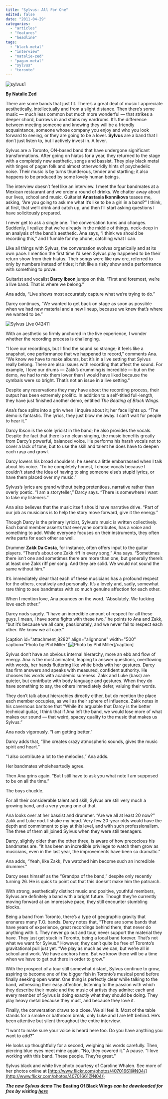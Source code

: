 ```yaml
---
title: "Sylvus: All For One"
edited: false
date: "2011-04-29"
categories:
  - "articles"
  - "features"
  - "headline"
tags:
  - "black-metal"
  - "interview"
  - "natalie-zed"
  - "pagan-metal"
  - "sylvus"
  - "toronto"
---
```


![](http://www.hellbound.ca/wp-content/uploads/2011/04/sylvus1-595x446.jpg "sylvus1")

**By Natalie Zed**

There are some bands that just fit. There’s a great deal of music I appreciate aesthetically, intellectually and from a slight distance. Then there’s some music — much less common but much more wonderful — that strikes a deeper chord, burrows in and stains my eardrums. It’s the difference between meeting someone and knowing they will be a friendly acquaintance, someone whose company you enjoy and who you look forward to seeing, or they are going to be a lover. **Sylvus** are a band that I don’t just listen to, but I actively invest in. A lover.

Sylvus are a Toronto, ON-based band that have undergone significant transformations. After going on hiatus for a year, they returned to the stage with a completely new aesthetic, songs and bassist. They play black metal with tinges of pagan folk and almost otherworldly hints of psychedelic noise. Their music is by turns thunderous, tender and startling; it also happens to be produced by some lovely human beings.

The interview doesn’t feel like an interview. I meet the four bandmates at a Mexican restaurant and we order a round of drinks. We chatter away about our lives, school and music. Guitarist **Anastasia Ikonnikova** teases me, asking, “Are you going to ask me what it’s like to be a girl in a band?” I think, at first, that we’ll drink and catch up, and then I’ll start asking questions I have solicitously prepared.

I never get to ask a single one. The conversation turns and changes. Suddenly, I realize that we’re already in the middle of things, neck-deep in an analysis of the band’s aesthetic. Ana says, “I think we should be recording this," and I fumble for my phone, catching what I can.

Like all things with Sylvus, the conversation evolves organically and at its own pace. I mention the first time I’d seen Sylvus play happened to be their return show from their hiatus. Their songs were like raw ore, referred to only by numbers instead of titles; it felt like a risky show and a performance with something to prove.

Guitarist and vocalist **Darcy Ibson** jumps on this. “First and foremost, we’re a live band. That is where we belong.”

Ana adds, “Live shows most accurately capture what we’re trying to do.”

Darcy continues, “We wanted to get back on stage as soon as possible when we had new material and a new lineup, because we knew that’s where we wanted to be.”

![](http://www.hellbound.ca/wp-content/uploads/2011/04/Sylvus-Live-042411-595x446.jpg "Sylvus Live 042411")

With an aesthetic so firmly anchored in the live experience, I wonder whether the recording process is challenging.

“I love our recordings, but I find the sound so strange; it feels like a snapshot, one performance that we happened to record,” comments Ana. “We know we have to make albums, but it’s in a live setting that Sylvus really belong. There are also issues with recording that affect the sound. For example, I love our drums — Zakk’s drumming is incredible — but on the demo, we had to mix them lower than I would have liked because the cymbals were so bright. That’s not an issue in a live setting.”

Despite any reservations they may have about the recording process, their output has been extremely prolific. In addition to a self-titled full-length, they have just finished another demo, entitled _The Beating of Black Wings_.

Ana’s face splits into a grin when I inquire about it; her face lights up. “The demo is fantastic. The lyrics, they just blow me away. I can’t wait for people to hear it.”

Darcy Ibson is the sole lyricist in the band; he also provides the vocals. Despite the fact that there is no clean singing, the music benefits greatly from Darcy’s powerful, balanced voice. He performs his harsh vocals not to cover a lack of tone, but to use the skill and talent he does have to deepen each rasp and growl.

Darcy lowers his broad shoulders; he seems a little embarrassed when I talk about his voice. “To be completely honest, I chose vocals because I couldn't stand the idea of having to sing someone else’s stupid lyrics, or have them placed over my music.”

Sylvus’s lyrics are grand without being pretentious, narrative rather than overly poetic. “I am a storyteller,” Darcy says. “There is somewhere I want to take my listeners.”

Ana also believes that the music itself should have narrative drive. “Part of our job as musicians is to help the story move forward, give it the energy.”

Though Darcy is the primary lyricist, Sylvus’s music is written collectively. Each band member asserts that everyone contributes, has a voice and something to add. While everyone focuses on their instruments, they often write parts for each other as well.

Drummer **Zakk Da Costa**, for instance, often offers input to the guitar players. “There’s about one Zakk riff in every song,” Ana says. “Sometimes there isn’t one and sometimes there are more than one, but generally there’s at least one Zakk riff per song. And they are solid. We would not sound the same without him.”

It’s immediately clear that each of these musicians has a profound respect for the others, creatively and personally. It’s a lovely and, sadly, somewhat rare thing to see bandmates with so much genuine affection for each other.

When I mention love, Ana pounces on the word. “Absolutely. We fucking love each other.”

Darcy nods sagely. “I have an incredible amount of respect for all these guys. I mean, I have some fights with these two,” he points to Ana and Zakk, “but it’s because we all care, passionately, and we never fail to respect each other. We know we all care.”

\[caption id="attachment\_8282" align="alignnone" width="500" caption="Photo by Phil Miller"\]![](http://www.hellbound.ca/wp-content/uploads/2011/04/sylvus2.jpg "Photo by Phil Miller")\[/caption\]

Sylvus don’t have an obvious internal hierarchy, more an ebb and flow of energy. Ana is the most animated, leaping to answer questions, overflowing with words, her hands fluttering like white birds with her gestures. Darcy has firm answers and speaks with measured, confident authority. He chooses his words with academic sureness. Zakk and Luke (bass) are quieter, but contribute with body language and gestures. When they do have something to say, the others immediately defer, valuing their words.

They don’t talk about hierarchies directly either, but do mention the place each member occupies, as well as their sphere of influence. Zakk notes in his cavernous baritone that “While it’s arguable that Darcy is the better technical guitar, I think that if Ana left the band, we would lose more of what makes our sound — that weird, spacey quality to the music that makes us Sylvus.”

Ana nods vigorously. “I am getting better.”

Darcy adds that, “She creates crazy atmospheric sounds, gives the music spirit and heart.”

“I also contribute a lot to the melodies,” Ana adds.

Her bandmates wholeheartedly agree.

Then Ana grins again. “But I still have to ask you what note I am supposed to be on all the time.”

The boys chuckle.

For all their considerable talent and skill, Sylvus are still very much a growing band, and a very young one at that.

Ana looks over at her bassist and drummer. “Are we all at least 20 now?” Zakk and Luke nod. I shake my head. Very few 20-year olds would have the depth and commitment to play at this level, and with such professionalism. The three of them all joined Sylvus when they were still teenagers.

Darcy, slightly older than the other three, is aware of how precocious his bandmates are. “It has been an incredible privilege to watch them grow as musicians, even in the last year, the improvements have been so dramatic.”

Ana adds, “Yeah, like Zakk, I’ve watched him become such an incredible drummer.”

Darcy sees himself as the “Grandpa of the band,” despite only recently turning 26. He is quick to point out that this doesn’t make him the patriarch.

With strong, aesthetically distinct music and positive, youthful members, Sylvus are definitely a band with a bright future. Though they’re currently moving forward at an impressive pace, they still encounter stumbling blocks.

Being a band from Toronto, there’s a type of geographic gravity that ensnares many T.O. bands. Darcy notes that, “There are some bands that have years of experience, great recordings behind them, that never do anything with it. They never go out and tour, never support the material they have. They just get stuck in Toronto, being a local band forever. That’s not what we want for Sylvus.” However, they can’t quite be free of Toronto’s gravitational pull just yet. “We play as much as we can, but we’re all in school and work. We have anchors here. But we know there will be a time when we have to get out there in order to grow.”

With the prospect of a tour still somewhat distant, Sylvus continue to grow, aspiring to become one of the bigger fish in Toronto’s musical pond before finally seeking open water. One thing is perfectly clear while talking to the band, witnessing their easy affection, listening to the passion with which they describe their music and the music of artists they admire: each and every member of Sylvus is doing exactly what they should be doing. They play heavy metal because they must, and because they love it.

Finally, the conversation draws to a close. We all feel it. Most of the table stands for a smoke or bathroom break, only Luke and I are left behind. He’s been attentive but silent throughout the entire interview.

“I want to make sure your voice is heard here too. Do you have anything you want to add?”

He looks up thoughtfully for a second, weighing his words carefully. Then, piercing blue eyes meet mine again. “No, they covered it.” A pause. “I love working with this band. These people. They’re great.”

Sylvus black and white live photo courtesy of Caroline Whalen. See more of her photos online at [http://www.flickr.com/photos/40701661@N04/](http://www.flickr.com/photos/40701661@N04/)

**_The new Sylvus demo_ The Beating Of Black Wings _can be downloaded for free by visiting [here](http://sylvus.bandcamp.com/album/the-beating-of-black-wings)_**
